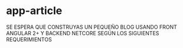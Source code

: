 # app-article
SE ESPERA QUE CONSTRUYAS UN PEQUEÑO BLOG USANDO FRONT ANGULAR 2+ Y BACKEND NETCORE SEGÚN LOS SIGUIENTES REQUERIMIENTOS
